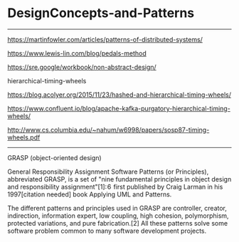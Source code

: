 # DesignConcepts-and-Patterns

********************************************************************************************************************************************************************************************************************************************************************************************************************************************************************************************************************************************************************************************************************

https://martinfowler.com/articles/patterns-of-distributed-systems/

https://www.lewis-lin.com/blog/pedals-method

https://sre.google/workbook/non-abstract-design/

hierarchical-timing-wheels

https://blog.acolyer.org/2015/11/23/hashed-and-hierarchical-timing-wheels/

https://www.confluent.io/blog/apache-kafka-purgatory-hierarchical-timing-wheels/

http://www.cs.columbia.edu/~nahum/w6998/papers/sosp87-timing-wheels.pdf

********************************************************************************************************************************************************************************************************************************************************************************************************************************************************************************************************************************************************************************************************************



GRASP (object-oriented design)

General Responsibility Assignment Software Patterns (or Principles), abbreviated GRASP, is a set of "nine fundamental principles in object design and responsibility assignment"[1]: 6  first published by Craig Larman in his 1997[citation needed] book Applying UML and Patterns.

The different patterns and principles used in GRASP are controller, creator, indirection, information expert, low coupling, high cohesion, polymorphism, protected variations, and pure fabrication.[2] All these patterns solve some software problem common to many software development projects.
